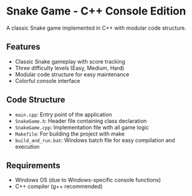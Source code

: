 # Snake Game - C++ Console Edition

A classic Snake game implemented in C++ with modular code structure.

## Features

- Classic Snake gameplay with score tracking
- Three difficulty levels (Easy, Medium, Hard)
- Modular code structure for easy maintenance
- Colorful console interface

## Code Structure

- `main.cpp`: Entry point of the application
- `SnakeGame.h`: Header file containing class declaration
- `SnakeGame.cpp`: Implementation file with all game logic
- `Makefile`: For building the project with make
- `build_and_run.bat`: Windows batch file for easy compilation and execution

## Requirements

- Windows OS (due to Windows-specific console functions)
- C++ compiler (g++ recommended)